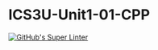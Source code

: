# ICS3U-Unit1-01-CPP

[![GitHub's Super Linter](https://github.com/Miguel-Santacruz/ICS3U-Unit1-01-CPP/workflows/GitHub's%20Super%20Linter/badge.svg)](https://github.com/Miguel-Santacruz/ICS3U-Unit1-01-CPP/actions)
